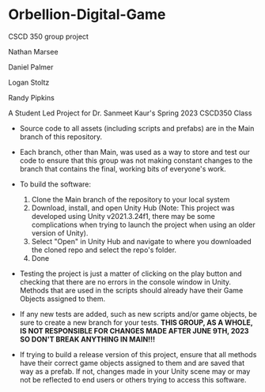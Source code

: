 # Orbellion-Digital-Game
CSCD 350 group project

Nathan Marsee

Daniel Palmer

Logan Stoltz

Randy Pipkins

A Student Led Project for Dr. Sanmeet Kaur's Spring 2023 CSCD350 Class

- Source code to all assets (including scripts and prefabs) are in the Main branch of this repository.
- Each branch, other than Main, was used as a way to store and test our code to ensure that this group was not making constant changes to the branch that contains the final, working bits of everyone's work.
- To build the software: 
  1. Clone the Main branch of the repository to your local system
  2. Download, install, and open Unity Hub (Note: This project was developed using Unity v2021.3.24f1, there may be some complications when trying to launch the project when using an older version of Unity).
  3. Select "Open" in Unity Hub and navigate to where you downloaded the cloned repo and select the repo's folder.
  4. Done

- Testing the project is just a matter of clicking on the play button and checking that there are no errors in the console window in Unity. Methods that are used in the scripts should already have their Game Objects assigned to them.
- If any new tests are added, such as new scripts and/or game objects, be sure to create a new branch for your tests. **THIS GROUP, AS A WHOLE, IS NOT RESPONSIBLE FOR CHANGES MADE AFTER JUNE 9TH, 2023 SO DON'T BREAK ANYTHING IN MAIN!!!**
- If trying to build a release version of this project, ensure that all methods have their correct game objects assigned to them and are saved that way as a prefab. If not, changes made in your Unity scene may or may not be reflected to end users or others trying to access this software.
